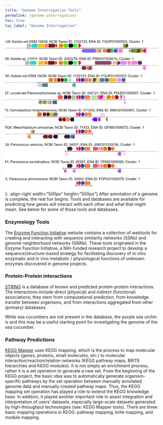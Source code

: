 ```yaml
---
title: "Genome Interrogation Tools"
permalink: /genome-interrogation/
toc: true
toc_label: "Genome Interrogation"
---
```


![image-left](/assets/images/resource_images/enzymology_tools.png){: .align-right width="500px" height="500px"} After annotation of a genome is complete, the real fun begins. Tools and databases are available for predicting how genes will interact with each other and what that might mean. See below for some of those tools and databases.


### Enzymology Tools

The [Enzyme Function Initiative](https://efi.igb.illinois.edu/) website contains a collection of webtools for creating and interacting with sequence similarity networks (SSNs) and genome neighborhood networks (GNNs). These tools originated in the Enzyme Function Initiative, a NIH-funded research project to develop a sequence/structure-based strategy for facilitating discovery of in vitro enzymatic and in vivo metabolic / physiological functions of unknown enzymes discovered in genome projects. 
 
### Protein-Protein interactions

[STRING](https://string-db.org/cgi/input.pl?sessionId=Llq5aXPG8nBg&input_page_show_search=off) is a database of known and predicted protein-protein interactions. The interactions include direct (physical) and indirect (functional) associations; they stem from computational prediction, from knowledge transfer between organisms, and from interactions aggregated from other (primary) databases. 

While sea cucumbers are not present in the database, the purple sea urchin is and this may be a useful starting point for investigating the genome of the sea cucumber. 

### Pathway Predictions

[KEGG Mapper](https://www.genome.jp/kegg/mapper.html) uses KEGG mapping, which is the process to map molecular objects (genes, proteins, small molecules, etc.) to molecular interaction/reaction/relation networks (KEGG pathway maps, BRITE hierarchies and KEGG modules). It is not simply an enrichment process; rather it is a set operation to generate a new set. From the beginning of the KEGG project, the basic idea was to automatically generate organism-specific pathways by the set operation between manually annotated genome data and manually created pathway maps. Thus, the KEGG mapping set operation has played a role to extend the KEGG knowledge base. In addition, it played another important role to assist integration and interpretation of users' datasets, especially large-scale datasets generated by high-throughput technologies (see: KEGG Mapper tools). There are three basic mapping operations in KEGG: pathway mapping, brite mapping, and module mapping.


